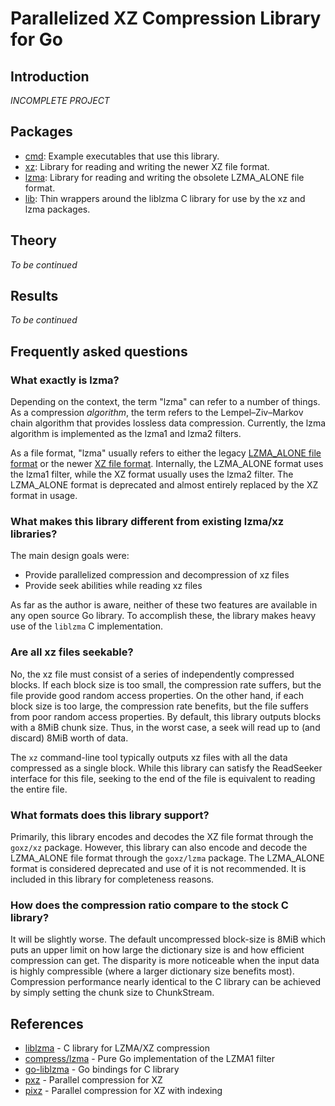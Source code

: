 # Parallelized XZ Compression Library for Go #

## Introduction ##

*INCOMPLETE PROJECT*

## Packages ##

* [cmd](http://godoc.org/bitbucket.org/rawr/goxz/cmd): Example executables that
use this library.
* [xz](http://godoc.org/bitbucket.org/rawr/goxz/xz): Library for reading and 
writing the newer XZ file format.
* [lzma](http://godoc.org/bitbucket.org/rawr/goxz/lzma): Library for reading and
writing the obsolete LZMA_ALONE file format.
* [lib](http://godoc.org/bitbucket.org/rawr/goxz/lib): Thin wrappers around the
liblzma C library for use by the xz and lzma packages.

## Theory ##

*To be continued*

## Results ##

*To be continued*

## Frequently asked questions ##

### What exactly is lzma? ###
Depending on the context, the term "lzma" can refer to a number of things.
As a compression _algorithm_, the term refers to the Lempel–Ziv–Markov chain
algorithm that provides lossless data compression. Currently, the lzma algorithm
is implemented as the lzma1 and lzma2 filters.

As a file format, "lzma" usually refers to either the legacy
[LZMA_ALONE file format](http://svn.python.org/projects/external/xz-5.0.3/doc/lzma-file-format.txt)
or the newer [XZ file format](http://tukaani.org/xz/xz-file-format-1.0.4.txt).
Internally, the LZMA_ALONE format uses the lzma1 filter, while the XZ format
usually uses the lzma2 filter. The LZMA_ALONE format is deprecated and almost
entirely replaced by the XZ format in usage.

### What makes this library different from existing lzma/xz libraries? ###
The main design goals were:

* Provide parallelized compression and decompression of xz files
* Provide seek abilities while reading xz files

As far as the author is aware, neither of these two features are available in
any open source Go library. To accomplish these, the library makes heavy use of
the `liblzma` C implementation.

### Are all xz files seekable? ###
No, the xz file must consist of a series of independently compressed blocks.
If each block size is too small, the compression rate suffers, but the file
provide good random access properties. On the other hand, if each block size is
too large, the compression rate benefits, but the file suffers from poor random
access properties. By default, this library outputs blocks with a 8MiB chunk
size. Thus, in the worst case, a seek will read up to (and discard) 8MiB worth
of data.

The `xz` command-line tool typically outputs xz files with all the data
compressed as a single block. While this library can satisfy the ReadSeeker
interface for this file, seeking to the end of the file is equivalent to
reading the entire file.

### What formats does this library support? ###
Primarily, this library encodes and decodes the XZ file format through the
`goxz/xz` package. However, this library can also encode and decode the
LZMA_ALONE file format through the `goxz/lzma` package. The LZMA_ALONE format is
considered deprecated and use of it is not recommended. It is included in this
library for completeness reasons.

### How does the compression ratio compare to the stock C library? ###
It will be slightly worse. The default uncompressed block-size is 8MiB which
puts an upper limit on how large the dictionary size is and how efficient
compression can get. The disparity is more noticeable when the input data is
highly compressible (where a larger dictionary size benefits most).
Compression performance nearly identical to the C library can be achieved by
simply setting the chunk size to ChunkStream.

## References ##

* [liblzma](http://tukaani.org/xz/) - C library for LZMA/XZ compression
* [compress/lzma](https://code.google.com/p/lzma/) - Pure Go implementation of the LZMA1 filter
* [go-liblzma](https://github.com/remyoudompheng/go-liblzma) - Go bindings for C library
* [pxz](http://jnovy.fedorapeople.org/pxz/) - Parallel compression for XZ
* [pixz](https://github.com/vasi/pixz) - Parallel compression for XZ with indexing